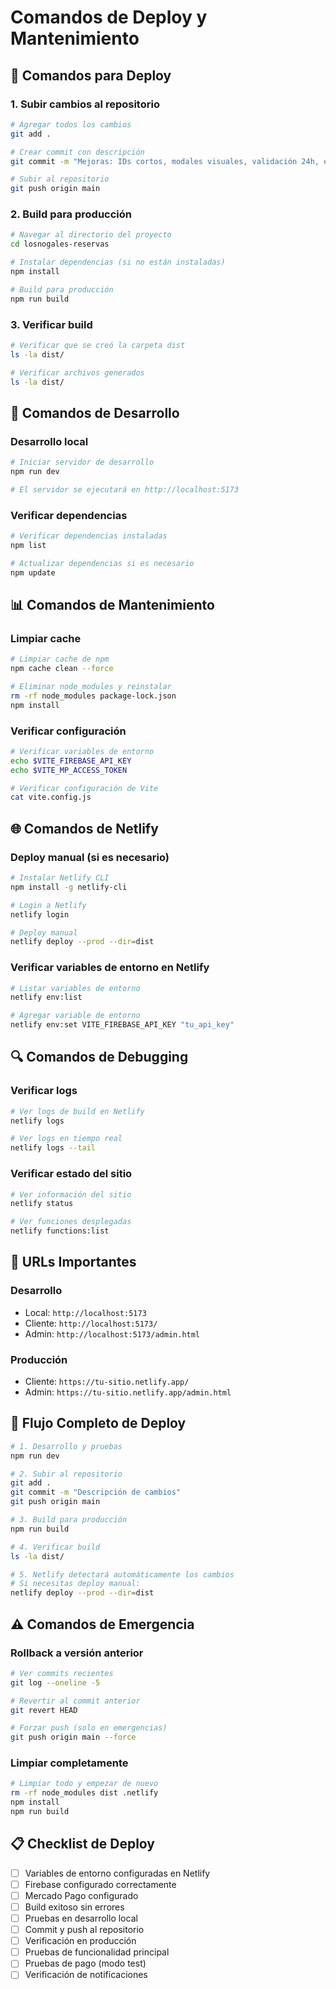 # Comandos de Deploy y Mantenimiento

## 🚀 Comandos para Deploy

### 1. Subir cambios al repositorio
```bash
# Agregar todos los cambios
git add .

# Crear commit con descripción
git commit -m "Mejoras: IDs cortos, modales visuales, validación 24h, estado de pago real"

# Subir al repositorio
git push origin main
```

### 2. Build para producción
```bash
# Navegar al directorio del proyecto
cd losnogales-reservas

# Instalar dependencias (si no están instaladas)
npm install

# Build para producción
npm run build
```

### 3. Verificar build
```bash
# Verificar que se creó la carpeta dist
ls -la dist/

# Verificar archivos generados
ls -la dist/
```

## 🔧 Comandos de Desarrollo

### Desarrollo local
```bash
# Iniciar servidor de desarrollo
npm run dev

# El servidor se ejecutará en http://localhost:5173
```

### Verificar dependencias
```bash
# Verificar dependencias instaladas
npm list

# Actualizar dependencias si es necesario
npm update
```

## 📊 Comandos de Mantenimiento

### Limpiar cache
```bash
# Limpiar cache de npm
npm cache clean --force

# Eliminar node_modules y reinstalar
rm -rf node_modules package-lock.json
npm install
```

### Verificar configuración
```bash
# Verificar variables de entorno
echo $VITE_FIREBASE_API_KEY
echo $VITE_MP_ACCESS_TOKEN

# Verificar configuración de Vite
cat vite.config.js
```

## 🌐 Comandos de Netlify

### Deploy manual (si es necesario)
```bash
# Instalar Netlify CLI
npm install -g netlify-cli

# Login a Netlify
netlify login

# Deploy manual
netlify deploy --prod --dir=dist
```

### Verificar variables de entorno en Netlify
```bash
# Listar variables de entorno
netlify env:list

# Agregar variable de entorno
netlify env:set VITE_FIREBASE_API_KEY "tu_api_key"
```

## 🔍 Comandos de Debugging

### Verificar logs
```bash
# Ver logs de build en Netlify
netlify logs

# Ver logs en tiempo real
netlify logs --tail
```

### Verificar estado del sitio
```bash
# Ver información del sitio
netlify status

# Ver funciones desplegadas
netlify functions:list
```

## 📱 URLs Importantes

### Desarrollo
- Local: `http://localhost:5173`
- Cliente: `http://localhost:5173/`
- Admin: `http://localhost:5173/admin.html`

### Producción
- Cliente: `https://tu-sitio.netlify.app/`
- Admin: `https://tu-sitio.netlify.app/admin.html`

## 🔄 Flujo Completo de Deploy

```bash
# 1. Desarrollo y pruebas
npm run dev

# 2. Subir al repositorio
git add .
git commit -m "Descripción de cambios"
git push origin main

# 3. Build para producción
npm run build

# 4. Verificar build
ls -la dist/

# 5. Netlify detectará automáticamente los cambios
# Si necesitas deploy manual:
netlify deploy --prod --dir=dist
```

## ⚠️ Comandos de Emergencia

### Rollback a versión anterior
```bash
# Ver commits recientes
git log --oneline -5

# Revertir al commit anterior
git revert HEAD

# Forzar push (solo en emergencias)
git push origin main --force
```

### Limpiar completamente
```bash
# Limpiar todo y empezar de nuevo
rm -rf node_modules dist .netlify
npm install
npm run build
```

## 📋 Checklist de Deploy

- [ ] Variables de entorno configuradas en Netlify
- [ ] Firebase configurado correctamente
- [ ] Mercado Pago configurado
- [ ] Build exitoso sin errores
- [ ] Pruebas en desarrollo local
- [ ] Commit y push al repositorio
- [ ] Verificación en producción
- [ ] Pruebas de funcionalidad principal
- [ ] Pruebas de pago (modo test)
- [ ] Verificación de notificaciones 
